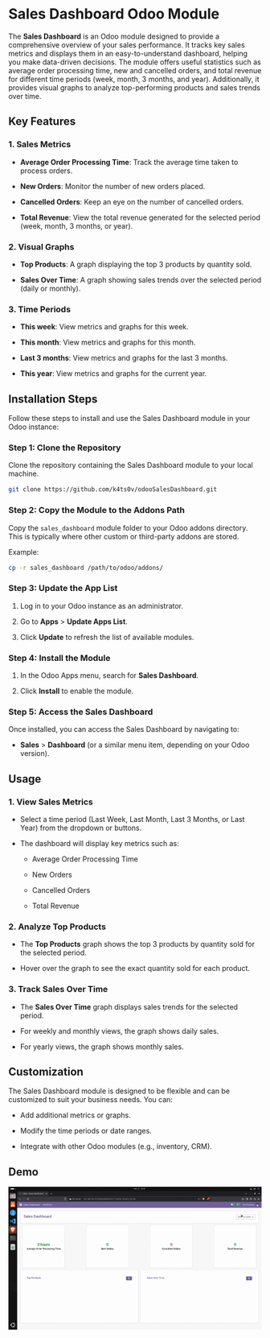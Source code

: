# Sales Dashboard Odoo Module

The **Sales Dashboard** is an Odoo module designed to provide a comprehensive overview of your sales performance. It tracks key sales metrics and displays them in an easy-to-understand dashboard, helping you make data-driven decisions. The module offers useful statistics such as average order processing time, new and cancelled orders, and total revenue for different time periods (week, month, 3 months, and year). Additionally, it provides visual graphs to analyze top-performing products and sales trends over time.

## Key Features

### **1. Sales Metrics**

- **Average Order Processing Time**: Track the average time taken to process orders.
    
- **New Orders**: Monitor the number of new orders placed.
    
- **Cancelled Orders**: Keep an eye on the number of cancelled orders.
    
- **Total Revenue**: View the total revenue generated for the selected period (week, month, 3 months, or year).
    

### **2. Visual Graphs**

- **Top Products**: A graph displaying the top 3 products by quantity sold.
    
- **Sales Over Time**: A graph showing sales trends over the selected period (daily or monthly).
    

### **3. Time Periods**

- **This week**: View metrics and graphs for this week.
    
- **This month**: View metrics and graphs for this month.
    
- **Last 3 months**: View metrics and graphs for the last 3 months.
    
- **This year**: View metrics and graphs for the current year.

## Installation Steps

Follow these steps to install and use the Sales Dashboard module in your Odoo instance:

### **Step 1: Clone the Repository**

Clone the repository containing the Sales Dashboard module to your local machine.

```bash
git clone https://github.com/k4ts0v/odooSalesDashboard.git
```

### **Step 2: Copy the Module to the Addons Path**

Copy the `sales_dashboard` module folder to your Odoo addons directory. This is typically where other custom or third-party addons are stored.

Example:

```bash
cp -r sales_dashboard /path/to/odoo/addons/
```
### **Step 3: Update the App List**

1. Log in to your Odoo instance as an administrator.
    
2. Go to **Apps** > **Update Apps List**.
    
3. Click **Update** to refresh the list of available modules.
    

### **Step 4: Install the Module**

1. In the Odoo Apps menu, search for **Sales Dashboard**.
    
2. Click **Install** to enable the module.

### **Step 5: Access the Sales Dashboard**

Once installed, you can access the Sales Dashboard by navigating to:

- **Sales** > **Dashboard** (or a similar menu item, depending on your Odoo version).

## Usage

### **1. View Sales Metrics**

- Select a time period (Last Week, Last Month, Last 3 Months, or Last Year) from the dropdown or buttons.
    
- The dashboard will display key metrics such as:
    
    - Average Order Processing Time
        
    - New Orders
        
    - Cancelled Orders
        
    - Total Revenue
        

### **2. Analyze Top Products**

- The **Top Products** graph shows the top 3 products by quantity sold for the selected period.
    
- Hover over the graph to see the exact quantity sold for each product.
    

### **3. Track Sales Over Time**

- The **Sales Over Time** graph displays sales trends for the selected period.
    
- For weekly and monthly views, the graph shows daily sales.
    
- For yearly views, the graph shows monthly sales.
  

## Customization

The Sales Dashboard module is designed to be flexible and can be customized to suit your business needs. You can:

- Add additional metrics or graphs.
    
- Modify the time periods or date ranges.
    
- Integrate with other Odoo modules (e.g., inventory, CRM).
## Demo
![Demo animation](./assets/demo.gif?raw=true)
